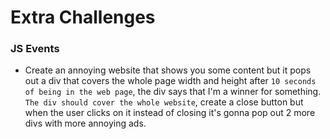 # Extra Challenges

### JS Events

- Create an annoying website that shows you some content but it pops out a div that covers the whole page width and height after `10 seconds of being in the web page`, the div says that I'm a winner for something. `The div should cover the whole website`, create a close button but when the user clicks on it instead of closing it's gonna pop out 2 more divs with more annoying ads.

